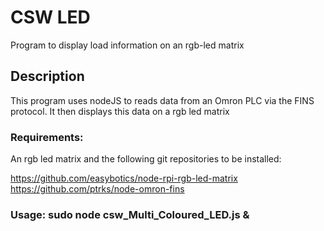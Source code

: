 # CSW LED

Program to display load information on an rgb-led matrix

## Description

This program uses nodeJS to reads data from an Omron PLC via the FINS protocol.
It then displays this data on a rgb led matrix

### Requirements:

An rgb led matrix and the following git repositories to be installed:

https://github.com/easybotics/node-rpi-rgb-led-matrix
https://github.com/ptrks/node-omron-fins

### Usage: sudo node csw_Multi_Coloured_LED.js &
